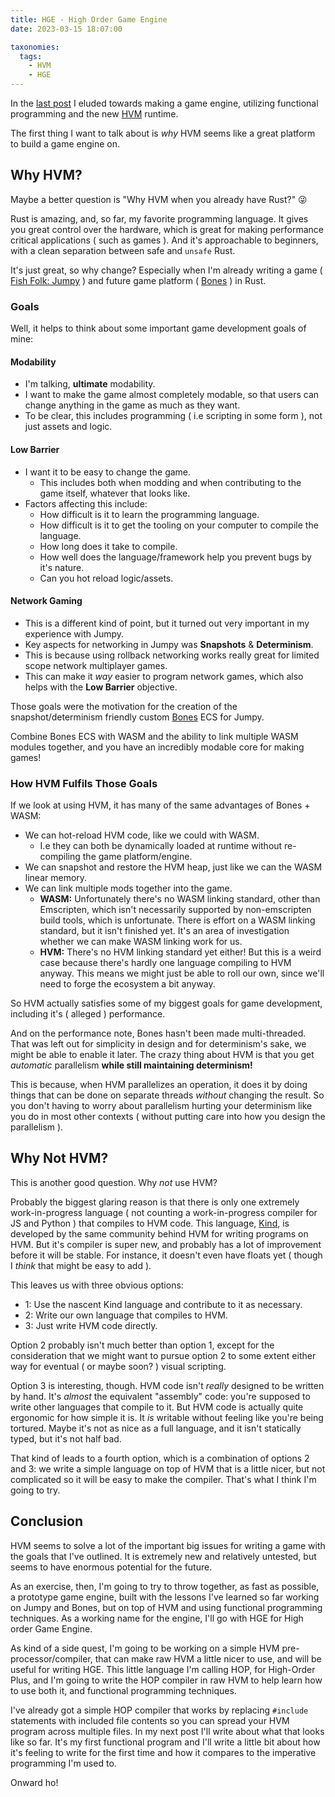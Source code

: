 ```yaml
---
title: HGE - High Order Game Engine
date: 2023-03-15 18:07:00

taxonomies:
  tags:
    - HVM
    - HGE
---
```


In the [last post](@/hvm-what-is-functional-programming.md) I eluded towards making a game engine, utilizing functional programming and the new [HVM] runtime.

The first thing I want to talk about is _why_ HVM seems like a great platform to build a game engine on.

[hvm]: https://github.com/HigherOrderCO/HVM

## Why HVM?

Maybe a better question is "Why HVM when you already have Rust?" 😜

Rust is amazing, and, so far, my favorite programming language. It gives you great control over the hardware, which is great for making performance critical applications ( such as games ). And it's approachable to beginners, with a clean separation between safe and `unsafe` Rust.

It's just great, so why change? Especially when I'm already writing a game ( [Fish Folk: Jumpy](https://github.com/fishfolk/jumpy) ) and future game platform ( [Bones] ) in Rust.

[bones]: https://github.com/fishfolk/bones

### Goals

Well, it helps to think about some important game development goals of mine:

#### Modability

- I'm talking, **ultimate** modability.
- I want to make the game almost completely modable, so that users can change anything in the game as much as they want.
- To be clear, this includes programming ( i.e scripting in some form ), not just assets and logic.

#### Low Barrier

- I want it to be easy to change the game.
  - This includes both when modding and when contributing to the game itself, whatever that looks like.
- Factors affecting this include:
  - How difficult is it to learn the programming language.
  - How difficult is it to get the tooling on your computer to compile the language.
  - How long does it take to compile.
  - How well does the language/framework help you prevent bugs by it's nature.
  - Can you hot reload logic/assets.

#### Network Gaming

- This is a different kind of point, but it turned out very important in my experience with Jumpy.
- Key aspects for networking in Jumpy was **Snapshots** & **Determinism**.
- This is because using rollback networking works really great for limited scope network multiplayer games.
- This can make it _way_ easier to program network games, which also helps with the **Low Barrier** objective.

Those goals were the motivation for the creation of the snapshot/determinism friendly custom [Bones] ECS for Jumpy.

Combine Bones ECS with WASM and the ability to link multiple WASM modules together, and you have an incredibly modable core for making games!

### How HVM Fulfils Those Goals

If we look at using HVM, it has many of the same advantages of Bones + WASM:

- We can hot-reload HVM code, like we could with WASM.
  - I.e they can both be dynamically loaded at runtime without re-compiling the game platform/engine.
- We can snapshot and restore the HVM heap, just like we can the WASM linear memory.
- We can link multiple mods together into the game.
  - **WASM:** Unfortunately there's no WASM linking standard, other than Emscripten, which isn't necessarily supported by non-emscripten build tools, which is unfortunate. There is effort on a WASM linking standard, but it isn't finished yet. It's an area of investigation whether we can make WASM linking work for us.
  - **HVM:** There's no HVM linking standard yet either! But this is a weird case because there's hardly one language compiling to HVM anyway. This means we might just be able to roll our own, since we'll need to forge the ecosystem a bit anyway.

So HVM actually satisfies some of my biggest goals for game development, including it's ( alleged ) performance.

And on the performance note, Bones hasn't been made multi-threaded. That was left out for simplicity in design and for determinism's sake, we might be able to enable it later. The crazy thing about HVM is that you get _automatic_ parallelism **while still maintaining determinism!**

This is because, when HVM parallelizes an operation, it does it by doing things that can be done on separate threads _without_ changing the result. So you don't having to worry about parallelism hurting your determinism like you do in most other contexts ( without putting care into how you design the parallelism ).

## Why Not HVM?

This is another good question. Why _not_ use HVM?

Probably the biggest glaring reason is that there is only one extremely work-in-progress language ( not counting a work-in-progress compiler for JS and Python ) that compiles to HVM code. This language, [Kind], is developed by the same community behind HVM for writing programs on HVM. But it's compiler is super new, and probably has a lot of improvement before it will be stable. For instance, it doesn't even have floats yet ( though I _think_ that might be easy to add ).

This leaves us with three obvious options:

- 1: Use the nascent Kind language and contribute to it as necessary.
- 2: Write our own language that compiles to HVM.
- 3: Just write HVM code directly.

Option 2 probably isn't much better than option 1, except for the consideration that we might want to pursue option 2 to some extent either way for eventual ( or maybe soon? ) visual scripting.

Option 3 is interesting, though. HVM code isn't _really_ designed to be written by hand. It's _almost_ the equivalent "assembly" code: you're supposed to write other languages that compile to it. But HVM code is actually quite ergonomic for how simple it is. It _is_ writable without feeling like you're being tortured. Maybe it's not as nice as a full language, and it isn't statically typed, but it's not half bad.

That kind of leads to a fourth option, which is a combination of options 2 and 3: we write a simple language on top of HVM that is a little nicer, but not complicated so it will be easy to make the compiler. That's what I think I'm going to try.

[kind]: https://github.com/HigherOrderCO/Kind

## Conclusion

HVM seems to solve a lot of the important big issues for writing a game with the goals that I've outlined. It is extremely new and relatively untested, but seems to have enormous potential for the future.

As an exercise, then, I'm going to try to throw together, as fast as possible, a prototype game engine, built with the lessons I've learned so far working on Jumpy and Bones, but on top of HVM and using functional programming techniques. As a working name for the engine, I'll go with HGE for High order Game Engine.

As kind of a side quest, I'm going to be working on a simple HVM pre-processor/compiler, that can make raw HVM a little nicer to use, and will be useful for writing HGE. This little language I'm calling HOP, for High-Order Plus, and I'm going to write the HOP compiler in raw HVM to help learn how to use both it, and functional programming techniques.

I've already got a simple HOP compiler that works by replacing `#include` statements with included file contents so you can spread your HVM program across multiple files. In my next post I'll write about what that looks like so far. It's my first functional program and I'll write a little bit about how it's feeling to write for the first time and how it compares to the imperative programming I'm used to.

Onward ho!
